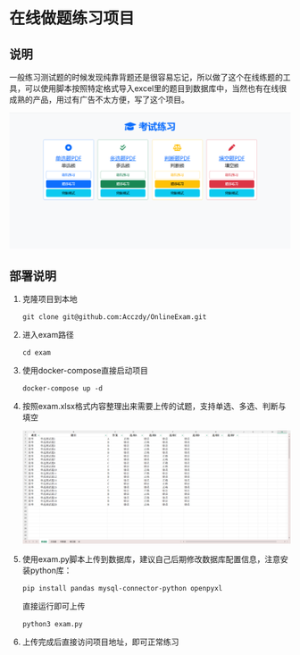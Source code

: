 # 在线做题练习项目

## 说明

一般练习测试题的时候发现纯靠背题还是很容易忘记，所以做了这个在线练题的工具，可以使用脚本按照特定格式导入excel里的题目到数据库中，当然也有在线很成熟的产品，用过有广告不太方便，写了这个项目。

![image-20250717172454593](./assets/image-20250717172454593.png)

## 部署说明

1. 克隆项目到本地

   ```
   git clone git@github.com:Acczdy/OnlineExam.git
   ```

2. 进入exam路径

   ```
   cd exam
   ```

3. 使用docker-compose直接启动项目

   ```
   docker-compose up -d
   ```

4. 按照exam.xlsx格式内容整理出来需要上传的试题，支持单选、多选、判断与填空

   ![image-20250717172529920](./assets/image-20250717172529920.png)

5. 使用exam.py脚本上传到数据库，建议自己后期修改数据库配置信息，注意安装python库：

   ```
   pip install pandas mysql-connector-python openpyxl
   ```

   直接运行即可上传

   ```
   python3 exam.py
   ```

6. 上传完成后直接访问项目地址，即可正常练习

   

   
